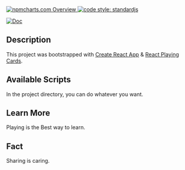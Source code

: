 
<a href="https://npmcharts.com">
    <img src="https://img.shields.io/badge/-npmcharts-red" alt="npmcharts.com Overview" />
</a>

<a href="https://standardjs.com">
  <img src="https://img.shields.io/badge/code_style-standardjs-cccc44.svg?style=flat-square" alt="code style: standardjs">
</a>

[![Doc](https://img.shields.io/badge/documentation-yes-brightgreen.svg)](http://aldofwi.github.io/barbuzar)


## Description

This project was bootstrapped with 
[Create React App](https://github.com/facebook/create-react-app) & [React Playing Cards](https://github.com/wmaillard/react-playing-cards).

## Available Scripts

In the project directory, you can do whatever you want.

## Learn More

Playing is the Best way to learn.

## Fact

Sharing is caring.